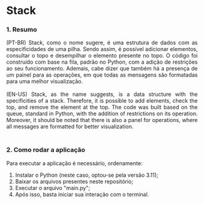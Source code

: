 # Stack

### 1. Resumo
<div align="justify">
  (PT-BR) Stack, como o nome sugere, é uma estrutura de dados com as especificidades de uma pilha. Sendo assim, é possível adicionar elementos, consultar o topo e
  desempilhar o elemento presente no topo. O código foi construído com base na fila, padrão no Python, com a adição de restrições ao seu funcionamento. Ademais,
  cabe dizer que também há a presença de um painel para as operações, em que todas as mensagens são formatadas para uma melhor visualização.
  <br><br>
  (EN-US) Stack, as the name suggests, is a data structure with the specificities of a stack. Therefore, it is possible to add elements, check the top, 
  and remove the element at the top. The code was built based on the queue, standard in Python, with the addition of restrictions on its operation. 
  Moreover, it should be noted that there is also a panel for operations, where all messages are formatted for better visualization.
</div>

### <br>2. Como rodar a aplicação
Para executar a aplicação é necessário, ordenamente:
1. Instalar o Python (neste caso, optou-se pela versão 3.11);
2. Baixar os arquivos presentes neste repositório;
3. Executar o arquivo "main.py";
4. Após isso, basta iniciar sua interação com o terminal.
